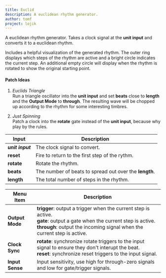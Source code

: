 ```yaml
---
title: Euclid
description: A euclidean rhythm generator.
author: tomf
project: lojik
---
```


<md-img src="lojik/euclid.png" alt=""></md-img>

<md-img src="lojik/euclid-ext.png" alt=""></md-img>

A euclidean rhythm generator. Takes a clock signal at the **unit input** and converts it to a euclidean rhythm.

Includes a helpful visualization of the generated rhythm. The outer ring displays which steps of the rhythm are active and a bright circle indicates the current step. An additional empty circle will display when the rhythm is rotated to show the original starting point.

#### Patch Ideas

1. _Euclids Triangle_<br>Run a triangle oscillator into the **unit input** and set **beats** close to **length** and the **Output Mode** to **through**. The resulting wave will be chopped up according to the rhythm for some interesting timbres.

2. _Just Spinning_<br>Patch a clock into the **rotate** gate instead of the **unit input**, because why play by the rules.

| Input            | Description                        |
| ---------------- | ---------------------------------- |
| **_unit input_** | The clock signal to convert. |
| **reset**        | Fire to return to the first step of the rythm. |
| **rotate**       | Rotate the rhythm. |
| **beats**        | The number of beats to spread out over the **length**. |
| **length**       | The total number of steps in the rhythm. |


| Menu Item        | Description                        |
| ---------------- | ---------------------------------- |
| **Output Mode**  | **trigger**: output a trigger when the current step is active.<br>**gate**: output a gate when the current step is active.<br>**through**: output the incoming signal when the current step is active. |
| **Clock Sync**   |  **rotate**: synchronize rotate triggers to the input signal to ensure they don't interupt the beat.<br>**reset**: synchronize reset triggers to the input signal. |
| **Input Sense** | Input sensitivity, use high for through-zero signals and low for gate/trigger signals. |
